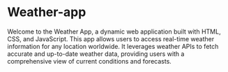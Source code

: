 # Weather-app
Welcome to the Weather App, a dynamic web application built with HTML, CSS, and JavaScript. This app allows users to access real-time weather information for any location worldwide. It leverages weather APIs to fetch accurate and up-to-date weather data, providing users with a comprehensive view of current conditions and forecasts.
